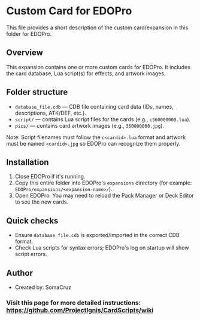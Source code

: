 # Custom Card for EDOPro

This file provides a short description of the custom card/expansion in this
folder for EDOPro.

## Overview

This expansion contains one or more custom cards for EDOPro. It includes the
card database, Lua script(s) for effects, and artwork images.

## Folder structure

- `database_file.cdb` — CDB file containing card data (IDs, names, descriptions,
  ATK/DEF, etc.).
- `script/` — contains Lua script files for the cards (e.g., `c360000000.lua`).
- `pics/` — contains card artwork images (e.g., `360000000.jpg`).

Note: Script filenames must follow the `c<cardid>.lua` format and artwork must
be named `<cardid>.jpg` so EDOPro can recognize them properly.

## Installation

1. Close EDOPro if it's running.
2. Copy this entire folder into EDOPro's `expansions` directory (for example:
   `EDOPro/expansions/<expansion-name>/`).
3. Open EDOPro. You may need to reload the Pack Manager or Deck Editor to see
   the new cards.

## Quick checks

- Ensure `database_file.cdb` is exported/imported in the correct CDB format.
- Check Lua scripts for syntax errors; EDOPro's log on startup will show script
  errors.

## Author

- Created by: SomaCruz

### Visit this page for more detailed instructions: https://github.com/ProjectIgnis/CardScripts/wiki
